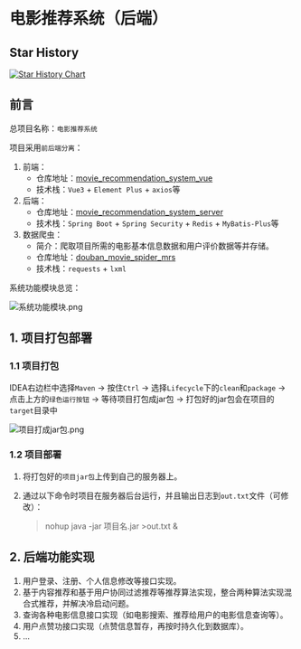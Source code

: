 # 电影推荐系统（后端）

## Star History

[![Star History Chart](https://api.star-history.com/svg?repos=junweizeng/movie_recommendation_system_server&type=Date)](https://www.star-history.com/#junweizeng/movie_recommendation_system_server&Date)

## 前言

总项目名称：`电影推荐系统`

项目采用`前后端分离`：

1. 前端：
   - 仓库地址：[movie_recommendation_system_vue](https://github.com/jun-wei-zeng/movie_recommendation_system_vue)
   - 技术栈：`Vue3` + `Element Plus` + `axios`等
2. 后端：
   - 仓库地址：[movie_recommendation_system_server](https://github.com/jun-wei-zeng/movie_recommendation_system_server)
   - 技术栈：`Spring Boot` + `Spring Security` + `Redis` + `MyBatis-Plus`等
3. 数据爬虫：
   - 简介：爬取项目所需的电影基本信息数据和用户评价数据等并存储。
   - 仓库地址：[douban_movie_spider_mrs](https://github.com/jun-wei-zeng/douban_movie_spider_mrs/tree/master)
   - 技术栈：`requests` + `lxml`

系统功能模块总览：

![系统功能模块.png](README_IMG/系统功能模块.png)

## 1. 项目打包部署

### 1.1 项目打包

IDEA右边栏中选择`Maven` → 按住`Ctrl` → 选择`Lifecycle`下的`clean`和`package` → 点击上方的`绿色运行按钮` → 等待项目打包成jar包 → 打包好的jar包会在项目的`target`目录中

![项目打成jar包.png](README_IMG/项目打成jar包.png)

### 1.2 项目部署

1. 将打包好的`项目jar包`上传到自己的服务器上。

2. 通过以下命令时项目在服务器后台运行，并且输出日志到`out.txt`文件（可修改）：
    
    >nohup java -jar 项目名.jar >out.txt &

## 2. 后端功能实现

1. 用户登录、注册、个人信息修改等接口实现。
2. 基于内容推荐和基于用户协同过滤推荐等推荐算法实现，整合两种算法实现混合式推荐，并解决冷启动问题。
3. 查询各种电影信息接口实现（如电影搜索、推荐给用户的电影信息查询等）。
4. 用户点赞功接口实现（点赞信息暂存，再按时持久化到数据库）。
5. ...
